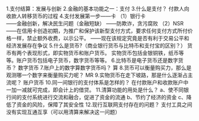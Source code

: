 1.支付结算：发展与创新
2.金融的基本功能之一：支付
3.什么是支付？
付款人向收款人转移货币的过程
4.支付发展第一步——卡
（1）银行卡   
——金融创新，解决民生问题（金融短缺）
  ——防欺诈，贪污腐败
（2）NSR 
——在信用卡创造初期，为推广和保护该新型支付方式，要求任何支付方式所付价格一样，禁止额外收费，以示公平。
  ——现在该规定究竟是否有利于交易公平和经济发展存在争议
5.什么是货币?（商业银行货币与比特币和支付宝的区别？） 
货币有两个表现形式，即实物货币和账户货币。
实物货币包括金银铜铁，纸币等等。账户货币包括电子货币，数字货币等等。
6.比特币是电子货币还是数字货币？
数字货币
7.账户上的数字算数字货币吗？
算
8.货币可以衡量购买力，那么是观测哪一个数字来衡量购买力呢？
MR
9.实物货币在走下坡路，那是什么逐渐占主流呢？
账户货币
10.同一间银行的支付体系是怎样的？ 在付款账户和收款账户中一加一减就可完成，即会计上的借贷。
11.清算功能的用处是什么？ a、使不同银行间的支付系统进行交流和融合，促进了资金的流通
b、节约了经济的资金
c、降低了资金的风险，保障了其安全性
12.现行互联网支付存在的问题？ 支付工具之间没有实现互通互享（可以用清算来解决这一问题）
